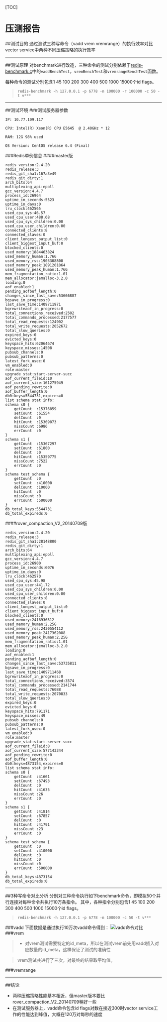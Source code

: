 
[TOC]

压测报告
======
##测试目的
通过测试三种写命令（vadd vrem vremrange）的执行效率对比vector service中两种不同压缩策略的执行效率

****
##测试原理
对benchmark进行改造，三种命令的测试分别依赖于[redis-benchmark.c](https://github.com/sunlei99/intern_report/blob/master/report/redis-benchmark.c)中的`vaddBenchTest`，`vremBenchTest`和`vremrangeBenchTest`函数。

每种命令的测试分别包含1 45 100 200 300 400 500 1000 15000个id flags。

>`redis-benchmark -h 127.0.0.1 -p 6778 -n 100000 -r 100000 -c 50 -t v***  `

****
##测试环境
###测试服务器参数
```
IP: 10.77.109.117

CPU: Intel(R) Xeon(R) CPU E5645  @ 2.40GHz * 12

RAM: 12G 98% used

OS Version: CentOS release 6.4 (Final)
```
###Redis单例信息
####master版
```
redis_version:2.4.20
redis_release:3
redis_git_sha1:167a3e49
redis_git_dirty:1
arch_bits:64
multiplexing_api:epoll
gcc_version:4.4.7
process_id:26964
uptime_in_seconds:5523
uptime_in_days:0
lru_clock:462565
used_cpu_sys:46.57
used_cpu_user:488.68
used_cpu_sys_children:0.00
used_cpu_user_children:0.00
connected_clients:8
connected_slaves:0
client_longest_output_list:0
client_biggest_input_buf:0
blocked_clients:0
used_memory:1884463824
used_memory_human:1.76G
used_memory_rss:1903308800
used_memory_peak:1891201864
used_memory_peak_human:1.76G
mem_fragmentation_ratio:1.01
mem_allocator:jemalloc-3.2.0
loading:0
aof_enabled:1
pending_aofbuf_length:0
changes_since_last_save:53666887
bgsave_in_progress:0
last_save_time:1409711971
bgrewriteaof_in_progress:0
total_connections_received:2502
total_commands_processed:2177577
total_read_requests:124902
total_write_requests:2052672
total_slow_queries:0
expired_keys:0
evicted_keys:0
keyspace_hits:62064674
keyspace_misses:14508
pubsub_channels:0
pubsub_patterns:0
latest_fork_usec:0
vm_enabled:0
role:master
upgrade_stat:start-server-succ
aof_current_fileid:10
aof_current_size:161275949
aof_pending_rewrite:0
aof_buffer_length:0
db0:keys=5544731,expires=0
list schema stat info:
schema s0 {
	getCount  :15376859 
	setCount  :61554 
	delCount  :0 
	hitCount  :15369873 
	missCount :6986 
	errCount  :0 
}
schema s1 {
	getCount  :15367297 
	setCount  :61800 
	delCount  :0 
	hitCount  :15359775 
	missCount :7522 
	errCount  :0 
}
schema test_schema {
	getCount  :0 
	setCount  :410000 
	delCount  :10000 
	hitCount  :0 
	missCount :0 
	errCount  :500000 
}
db_total_keys:5544731
db_total_expireds:0

```
####rover_compaction_V2_20140709版
```
redis_version:2.4.20
redis_release:3
redis_git_sha1:28148800
redis_git_dirty:1
arch_bits:64
multiplexing_api:epoll
gcc_version:4.4.7
process_id:26900
uptime_in_seconds:6076
uptime_in_days:0
lru_clock:462570
used_cpu_sys:45.98
used_cpu_user:441.72
used_cpu_sys_children:0.00
used_cpu_user_children:0.00
connected_clients:8
connected_slaves:0
client_longest_output_list:0
client_biggest_input_buf:0
blocked_clients:0
used_memory:2416936512
used_memory_human:2.25G
used_memory_rss:2430554112
used_memory_peak:2417362088
used_memory_peak_human:2.25G
mem_fragmentation_ratio:1.01
mem_allocator:jemalloc-3.2.0
loading:0
aof_enabled:1
pending_aofbuf_length:0
changes_since_last_save:53735811
bgsave_in_progress:0
last_save_time:1409711468
bgrewriteaof_in_progress:0
total_connections_received:3574
total_commands_processed:2141744
total_read_requests:76088
total_write_requests:2070833
total_slow_queries:0
expired_keys:0
evicted_keys:0
keyspace_hits:791171
keyspace_misses:49
pubsub_channels:0
pubsub_patterns:0
latest_fork_usec:0
vm_enabled:0
role:master
upgrade_stat:start-server-succ
aof_current_fileid:8
aof_current_size:577143344
aof_pending_rewrite:0
aof_buffer_length:0
db0:keys=4873154,expires=0
list schema stat info:
schema s0 {
	getCount  :41661 
	setCount  :67493 
	delCount  :0 
	hitCount  :41635 
	missCount :26 
	errCount  :0 
}
schema s1 {
	getCount  :41814 
	setCount  :67857 
	delCount  :0 
	hitCount  :41791 
	missCount :23 
	errCount  :0 
}
schema test_schema {
	getCount  :0 
	setCount  :410000 
	delCount  :0 
	hitCount  :0 
	missCount :0 
	errCount  :500000 
}
db_total_keys:4873154
db_total_expireds:0

```
****
##3种写命令对比分析
分别对三种命令执行如下benchmark命令，即模拟50个并行连接对每种命令共执行10万条指令。
其中，各种指令分别包含1 45 100 200 300 400 500 1000 15000个id flags。
>`redis-benchmark -h 127.0.0.1 -p 6778 -n 100000 -c 50 -t v***`


###vadd
下面数据是通过执行10万次vadd命令得到：
![vadd命令对比](https://github.com/sunlei99/intern_report/blob/master/pic/vadd%E5%91%BD%E4%BB%A4%E5%AF%B9%E6%AF%94.jpg)
###vrem
>* 对vrem测试需要特定的id_meta，所以在测试vrem前先用vadd插入对应数量的id_meta，这样保证了测试的准确性

>vrem测试共进行了三次，对最终的结果取平均值。

###vremrange
****
##结论
* 两种压缩策略性能基本相近，但master版本要比rover_compaction_V2_20140709稍好一些  
* 在测试服务器上，vadd命令包含id flags对数在接近300时vector service工作的性能达到峰值，大概在120万对每秒的速度